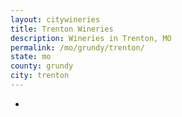 ```yaml
---
layout: citywineries
title: Trenton Wineries
description: Wineries in Trenton, MO
permalink: /mo/grundy/trenton/
state: mo
county: grundy
city: trenton
---
```

-
